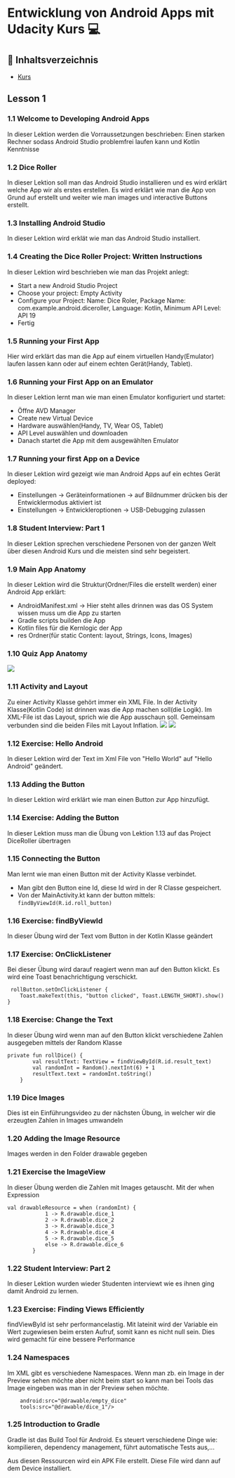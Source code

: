 # Entwicklung von Android Apps mit Udacity Kurs :computer:

## :bookmark_tabs: Inhaltsverzeichnis
- [Kurs](https://classroom.udacity.com/courses/ud9012)



## Lesson 1 

### 1.1 Welcome to Developing Android Apps
In dieser Lektion werden die Vorraussetzungen beschrieben: Einen starken Rechner sodass Android Studio problemfrei laufen kann und Kotlin Kenntnisse

### 1.2 Dice Roller
In dieser Lektion soll man das Android Studio installieren und es wird erklärt welche App wir als erstes erstellen. Es wird erklärt wie man die App von Grund auf erstellt und weiter wie man images und interactive Buttons erstellt.

### 1.3 Installing Android Studio
In dieser Lektion wird erklät wie man das Android Studio installiert.

### 1.4 Creating the Dice Roller Project: Written Instructions
In dieser Lektion wird beschrieben wie man das Projekt anlegt:

- Start a new Android Studio Project
- Choose your project: Empty Activity
- Configure your Project: Name: Dice Roler, Package Name: com.example.android.diceroller, Language: Kotlin, Minimum API Level: API 19
- Fertig

### 1.5 Running your First App
Hier wird erklärt das man die App auf einem virtuellen Handy(Emulator) laufen lassen kann oder auf einem echten Gerät(Handy, Tablet).

### 1.6 Running your First App on an Emulator
In dieser Lektion lernt man wie man einen Emulator konfiguriert und startet:
- Öffne AVD Manager
- Create new Virtual Device
- Hardware auswählen(Handy, TV, Wear OS, Tablet)
- API Level auswählen und downloaden
- Danach startet die App mit dem ausgewählten Emulator

### 1.7 Running your first App on a Device
In dieser Lektion wird gezeigt wie man Android Apps auf ein echtes Gerät deployed:
- Einstellungen -> Geräteinformationen -> auf Bildnummer drücken bis der Entwicklermodus aktiviert ist
- Einstellungen -> Entwickleroptionen -> USB-Debugging zulassen

### 1.8 Student Interview: Part 1 
In dieser Lektion sprechen verschiedene Personen von der ganzen Welt über diesen Android Kurs und die meisten sind sehr begeistert.

### 1.9 Main App Anatomy
In dieser Lektion wird die Struktur(Ordner/Files die erstellt werden) einer Android App erklärt:
- AndroidManifest.xml -> Hier steht alles drinnen was das OS System wissen muss um die App zu starten
- Gradle scripts builden  die App
- Kotlin files für die Kernlogic der App
- res Ordner(für static Content: layout, Strings, Icons, Images)

### 1.10 Quiz App Anatomy
![](Pictures/Lesson_1_1.10.png)

### 1.11 Activity and Layout
Zu einer Activity Klasse gehört immer ein XML File.
In der Activity Klasse(Kotlin Code) ist drinnen was die App machen soll(die Logik).
Im XML-File ist das Layout, sprich wie die App ausschaun soll. Gemeinsam verbunden sind die beiden Files mit Layout Inflation.
![](Pictures/Lesson_1_1.11.png)
![](Pictures/Lesson_1_1.11_2.png)

### 1.12 Exercise: Hello Android
In dieser Lektion wird der Text im Xml File von "Hello World" auf "Hello Android" geändert.

### 1.13 Adding the Button
In dieser Lektion wird erklärt wie man einen Button zur App hinzufügt.

### 1.14 Exercise: Adding the Button    
In dieser Lektion muss man die Übung von Lektion 1.13 auf das Project DiceRoller übertragen

### 1.15 Connecting the Button
Man lernt wie man einen Button mit der Activity Klasse verbindet. 
- Man gibt den Button eine Id, diese Id wird in der R Classe gespeichert.
- Von der MainActivity.kt kann der button mittels: 
``` findByViewId(R.id.roll_button) ```

### 1.16 Exercise: findByViewId
In dieser Übung wird der Text vom Button in der Kotlin Klasse geändert

### 1.17 Exercise: OnClickListener
Bei dieser Übung wird darauf reagiert wenn man auf den Button klickt. Es wird eine Toast benachrichtigung verschickt.
```
 rollButton.setOnClickListener {
    Toast.makeText(this, "button clicked", Toast.LENGTH_SHORT).show()
} 
```

### 1.18 Exercise: Change the Text 
In dieser Übung wird wenn man auf den Button klickt verschiedene Zahlen ausgegeben mittels der Random Klasse 
```
private fun rollDice() {
        val resultText: TextView = findViewById(R.id.result_text)
        val randomInt = Random().nextInt(6) + 1
        resultText.text = randomInt.toString()
    }
```

### 1.19 Dice Images
Dies ist ein Einführungsvideo zu der nächsten Übung, in welcher wir die erzeugten Zahlen in Images umwandeln

### 1.20 Adding the Image Resource
Images werden in den Folder drawable gegeben

### 1.21 Exercise the ImageView
In dieser Übung werden die Zahlen mit Images getauscht.
Mit der when Expression
```
val drawableResource = when (randomInt) {
            1 -> R.drawable.dice_1
            2 -> R.drawable.dice_2
            3 -> R.drawable.dice_3
            4 -> R.drawable.dice_4
            5 -> R.drawable.dice_5
            else -> R.drawable.dice_6
        }
```
### 1.22 Student Interview: Part 2
In dieser Lektion wurden wieder Studenten interviewt wie es ihnen ging damit Android zu lernen.

### 1.23 Exercise: Finding Views Efficiently
findViewById ist sehr performancelastig. Mit lateinit wird der Variable ein Wert zugewiesen beim ersten Aufruf, somit kann es nicht null sein. Dies wird gemacht für eine bessere Performance

### 1.24 Namespaces
Im XML gibt es verschiedene Namespaces. Wenn man zb. ein Image in der Preview sehen möchte aber nicht beim start so kann man bei Tools das Image eingeben was man in der Preview sehen möchte.
```
    android:src="@drawable/empty_dice"
    tools:src="@drawable/dice_1"/>
```
### 1.25 Introduction to Gradle
Gradle ist das Build Tool für Android. Es steuert verschiedene Dinge wie: kompilieren, dependency management, führt automatische Tests aus,... 
<p>Aus diesen Ressourcen wird ein APK File erstellt. Diese File wird dann auf dem Device installiert.